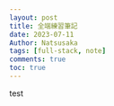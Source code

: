 ```yaml
---
layout: post
title: 全端練習筆記
date: 2023-07-11
Author: Natsusaka
tags: [full-stack, note]
comments: true
toc: true
---
```


test